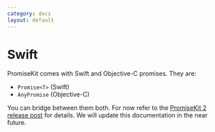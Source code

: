 ```yaml
---
category: docs
layout: default
---
```


# Swift

PromiseKit comes with Swift and Objective-C promises. They are:

 * `Promise<T>` (Swift)
 * `AnyPromise` (Objective-C)

You can bridge between them both. For now refer to the <a href="http://promisekit.org/PromiseKit-2.0-Released/">PromiseKit 2 release post</a> for details. We will update this documentation in the near future.
